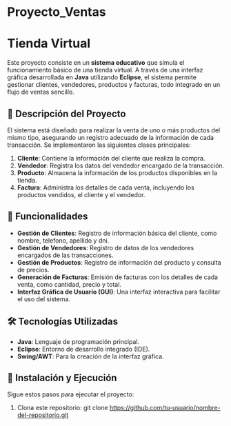 # Proyecto_Ventas
# Tienda Virtual

Este proyecto consiste en un **sistema educativo** que simula el funcionamiento básico de una tienda virtual. A través de una interfaz gráfica desarrollada en **Java** utilizando **Eclipse**, el sistema permite gestionar clientes, vendedores, productos y facturas, todo integrado en un flujo de ventas sencillo.

## 📝 Descripción del Proyecto

El sistema está diseñado para realizar la venta de uno o más productos del mismo tipo, asegurando un registro adecuado de la información de cada transacción. Se implementaron las siguientes clases principales:

1. **Cliente**: Contiene la información del cliente que realiza la compra.
2. **Vendedor**: Registra los datos del vendedor encargado de la transacción.
3. **Producto**: Almacena la información de los productos disponibles en la tienda.
4. **Factura**: Administra los detalles de cada venta, incluyendo los productos vendidos, el cliente y el vendedor.

## 🌟 Funcionalidades

- **Gestión de Clientes**: Registro de información básica del cliente, como nombre, telefono, apellido y dni.
- **Gestión de Vendedores**: Registro de datos de los vendedores encargados de las transacciones.
- **Gestión de Productos**: Registro de información del producto y consulta de precios.
- **Generación de Facturas**: Emisión de facturas con los detalles de cada venta, como cantidad, precio y total.
- **Interfaz Gráfica de Usuario (GUI)**: Una interfaz interactiva para facilitar el uso del sistema.

## 🛠️ Tecnologías Utilizadas

- **Java**: Lenguaje de programación principal.
- **Eclipse**: Entorno de desarrollo integrado (IDE).
- **Swing/AWT**: Para la creación de la interfaz gráfica.

## 🚀 Instalación y Ejecución

Sigue estos pasos para ejecutar el proyecto:

1. Clona este repositorio:
   git clone https://github.com/tu-usuario/nombre-del-repositorio.git
